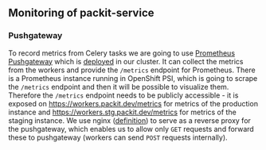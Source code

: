 ## Monitoring of packit-service

### Pushgateway

To record metrics from Celery tasks we are going to use
[Prometheus Pushgateway](https://github.com/prometheus/pushgateway) which is
[deployed](../openshift/pushgateway.yml.j2) in our cluster.
It can collect the metrics from the workers and provide the `/metrics` endpoint for Prometheus.
There is a Prometheus instance running in OpenShift PSI, which is going to
scrape the `/metrics` endpoint and then it will be possible
to visualize them. Therefore the `/metrics` endpoint needs to be publicly
accessible - it is exposed on https://workers.packit.dev/metrics for metrics
of the production instance and https://workers.stg.packit.dev/metrics
for metrics of the staging instance.
We use nginx ([definition](../openshift/nginx.yml.j2)) to serve as a reverse
proxy for the pushgateway, which enables us to allow only `GET` requests and
forward these to pushgateway (workers can send `POST` requests internally).

